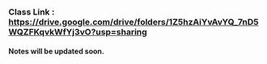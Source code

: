 ### Class Link : https://drive.google.com/drive/folders/1Z5hzAiYvAvYQ_7nD5WQZFKqvkWfYj3vO?usp=sharing

#### Notes will be updated soon.